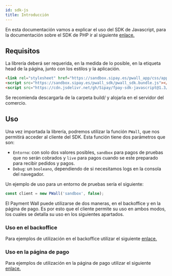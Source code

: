```yaml
---
id: sdk-js
title: Introducción
---
```


En esta documentación vamos a explicar el uso del SDK de Javascript, para la documentación sobre el SDK de PHP ir al siguiente [enlace.](https://github.com/waiap/php-sdk)  

## Requisitos

La librería deberá ser requerida, en la medida de lo posible, en la etiqueta head de la página, junto con los estilos y la aplicación.

``` html
<link rel="stylesheet" href="https://sandbox.sipay.es/pwall_app/css/app.css">
<script src="https://sandbox.sipay.es/pwall_sdk/pwall_sdk.bundle.js"></script>
<script src="https://cdn.jsdelivr.net/gh/Sipay/fpay-sdk-javascript@1.3/build/pwall-sdk.min.js"></script>
```

Se recomienda descargarla de la carpeta build/ y alojarla en el servidor del comercio.

## Uso

Una vez importada la librería, podremos utilizar la función `PWall`, que nos permitirá acceder al cliente del SDK. Esta función tiene dos parámetros que son:

- `Entorno`: con solo dos valores posibles, `sandbox` para pagos de pruebas que no serán cobrados y `live` para pagos cuando se este preparado para recibir pedidos y pagos.
- `Debug`: un `booleano`, dependiendo de si necesitamos logs en la consola del navegador.

Un ejemplo de uso para un entorno de pruebas sería el siguiente:

```js
const client = new PWall('sandbox', false);
```

El Payment Wall puede utilizarse de dos maneras, en el backoffice y en la página de pago. Es por esto que el cliente permite su uso en ambos modos, los cuales se detalla su uso en los siguientes apartados. 

### Uso en el backoffice

Para ejemplos de utilización en el backoffice utilizar el siguiente [enlace.](docs/sdk-js-backoffice.md) 

### Uso en la página de pago

Para ejemplos de utilización en la página de pago utilizar el siguiente [enlace.](docs/sdk-js-checkout.md) 
